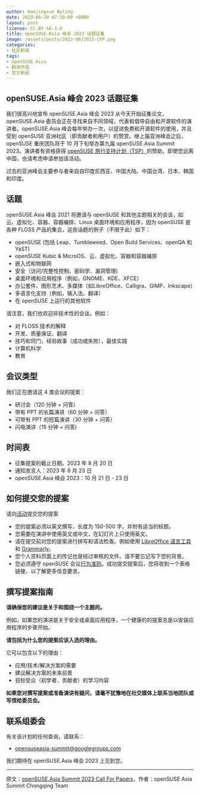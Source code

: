 ```yaml
---
author: Hanjingxue Boling
date: 2023-06-20 07:30:00 +0800
layout: post
license: CC-BY-SA-3.0
title: openSUSE.Asia 峰会 2023 话题征集
image: /assets/posts/2023-06/2023-CFP.png
categories:
- 社区新闻
tags:
- openSUSE.Aisa
- 翻译作品
- 官方新闻
---
```


## openSUSE.Asia 峰会 2023 话题征集

我们很高兴地宣布 openSUSE.Asia 峰会 2023 从今天开始征集论文，openSUSE.Asia 委员会正在寻找来自不同领域，代表和倡导自由和开源软件的演讲者。openSUSE.Asia 峰会每年举办一次，以促进免费和开源软件的使用，并且受到 openSUSE 亚洲社区（即贡献者和用户）的赞赏。继上届亚洲峰会之后，openSUSE 重庆团队将于 10 月下旬举办第九届 openSUSE.Asia Summit 2023。演讲者有资格获得 [openSUSE 旅行支持计划（TSP）][tsp]的赞助。即使您远离中国，也请考虑申请参加该活动。

[tsp]: https://en.opensuse.org/openSUSE:Travel_Support_Program

过去的亚洲峰会主要参与者来自自印度尼西亚、中国大陆、中国台湾、日本、韩国和印度。

## 话题

openSUSE.Asia 峰会 2021 将邀请与 openSUSE 和其他主题相关的会谈，如云、虚拟化、容器、容器编排、Linux 桌面环境和应用程序，因为 openSUSE 是各种 FLOSS 产品的集合。这些话题的例子（不限于此）如下：

*  openSUSE (包括 Leap、Tumbleweed、Open Build Services、openQA 和 YaST)
*  openSUSE Kubic & MicroOS、云、虚拟化、容器和容器编排
*  嵌入式和物联网
*  安全（访问/完整性控制、密码学、漏洞管理)
*  桌面环境和应用程序（例如，GNOME、KDE、XFCE）
*  办公套件、图形艺术、多媒体（如LibreOffice、Calligra、GIMP、Inkscape）
*  多语言化支持（例如，输入法、翻译）
*  在 openSUSE 上运行的其他软件

请注意，我们也欢迎非技术性的会谈。例如：

* 对 FLOSS 技术的解释
* 开发、质量保证、翻译
* 技巧和窍门，经验故事（成功或失败），最佳实践
* 计算机科学
* 教育

## 会议类型

我们正在邀请这 4 类会议的提案：

* 研讨会（120 分钟 + 问答）
* 带有 PPT 的长篇演讲（60 分钟 + 问答）
* 可带有 PPT 的短篇演讲（30 分钟 + 问答）
* 闪电演讲（15 分钟 + 问答)

## 时间表

* 征集提案的截止日期。2023 年 8 月 20 日
* 通知发言人：2023 年 8 月 23 日
* openSUSE.Asia 峰会 2023：10 月 21 日 - 23 日

## 如何提交您的提案

请向[活动]提交您的提案

- 您的提案必须以英文撰写，长度为 150-500 字，并附有适当的标题。
- 您需要在演讲中使用英文或中文，在幻灯片上只使用英文。
- 请在提交前对您的提案进行拼写和语法检查。例如使用 [LibreOffice 语言工具]和 [Grammarly]。
- 您个人资料页面上的传记也是经过审核的文件。请不要忘记写下您的背景。
- 您必须遵守 openSUSE 会议[行为准则]。成功提交提案后，您将收到一个表格链接，以了解更多信息要求。

[活动]: https://events.opensuse.org/conferences/oSAS23/
[LibreOffice 语言工具]: https://extensions.libreoffice.org/en/extensions/show/languagetool
[Grammarly]: https://www.grammarly.com/
[行为准则]: https://en.opensuse.org/openSUSE:Conference_code_of_conduct

## 撰写提案指南

**请确保您的建议是关于和围绕一个主题的。**

例如，如果您的演讲是关于安全或桌面应用程序，一个健康的的提案总是以安装应用程序的步骤开始。

**请包括为什么您的提案应该入选的理由。**

它可以包含以下的理由：

* 应用/技术/解决方案的需要
* 建议解决方案的未来前景
* 目标受众（初学者、贡献者）的学习内容

**如果您对撰写提案或准备演讲有疑问，请毫不犹豫地在社交媒体上联系当地团队或写信给委员会。**

## 联系组委会

有关该计划的任何查询，请联系：

- opensuseasia-summit@googlegroups.com

我们期待在 openSUSE.Asia 峰会 2023 上见到您。

------

原文：[openSUSE.Asia Summit 2023 Call For Papers](https://news.opensuse.org/2023/06/20/openSUSE-Asia-2023-CFP/)，作者：openSUSE Asia Summit Chongqing Team
